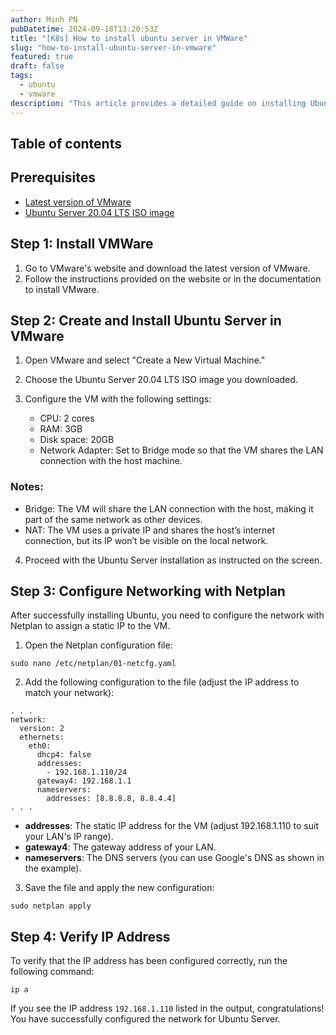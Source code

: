 ```yaml
---
author: Minh PN
pubDatetime: 2024-09-18T13:20:53Z
title: "[K8s] How to install ubuntu server in VMWare"
slug: "how-to-install-ubuntu-server-in-vmware"
featured: true
draft: false
tags:
  - ubuntu
  - vmware
description: "This article provides a detailed guide on installing Ubuntu Server in VMware with a Bridge network configuration. This setup allows the virtual machine (VM) to share the local area network (LAN) connection with the host machine, making it suitable for deploying servers or services on the same network as other devices."
---
```


## Table of contents

## Prerequisites

- [Latest version of VMware](https://www.vmware.com/)
- [Ubuntu Server 20.04 LTS ISO image](https://ubuntu.com/download/server)

## Step 1: Install VMWare

1. Go to VMware's website and download the latest version of VMware.
2. Follow the instructions provided on the website or in the documentation to install VMware.

## Step 2: Create and Install Ubuntu Server in VMware

1. Open VMware and select "Create a New Virtual Machine."
2. Choose the Ubuntu Server 20.04 LTS ISO image you downloaded.
3. Configure the VM with the following settings:

   - CPU: 2 cores
   - RAM: 3GB
   - Disk space: 20GB
   - Network Adapter: Set to Bridge mode so that the VM shares the LAN connection with the host machine.

### Notes:

- Bridge: The VM will share the LAN connection with the host, making it part of the same network as other devices.
- NAT: The VM uses a private IP and shares the host’s internet connection, but its IP won’t be visible on the local network.

4. Proceed with the Ubuntu Server installation as instructed on the screen.

## Step 3: Configure Networking with Netplan

After successfully installing Ubuntu, you need to configure the network with Netplan to assign a static IP to the VM.

1. Open the Netplan configuration file:

`sudo nano /etc/netplan/01-netcfg.yaml`

2. Add the following configuration to the file (adjust the IP address to match your network):

```
. . .
network:
  version: 2
  ethernets:
    eth0:
      dhcp4: false
      addresses:
        - 192.168.1.110/24
      gateway4: 192.168.1.1
      nameservers:
        addresses: [8.8.8.8, 8.8.4.4]
. . .
```

- **addresses**: The static IP address for the VM (adjust 192.168.1.110 to suit your LAN's IP range).
- **gateway4**: The gateway address of your LAN.
- **nameservers**: The DNS servers (you can use Google's DNS as shown in the example).

3. Save the file and apply the new configuration:

```
sudo netplan apply
```

## Step 4: Verify IP Address

To verify that the IP address has been configured correctly, run the following command:

```
ip a
```

If you see the IP address `192.168.1.110` listed in the output, congratulations! You have successfully configured the network for Ubuntu Server.
